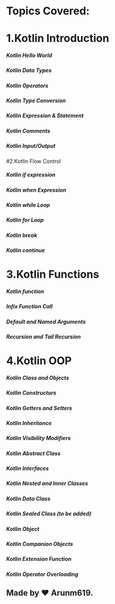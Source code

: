 # Topics Covered:

# 1.Kotlin Introduction

##### Kotlin Hello World
##### Kotlin Data Types
##### Kotlin Operators
##### Kotlin Type Conversion
##### Kotlin Expression & Statement
##### Kotlin Comments
##### Kotlin Input/Output

#2.Kotlin Flow Control
##### Kotlin if expression
##### Kotlin when Expression
##### Kotlin while Loop
##### Kotlin for Loop
##### Kotlin break
##### Kotlin continue


# 3.Kotlin Functions
##### Kotlin function
##### Infix Function Call
##### Default and Named Arguments
##### Recursion and Tail Recursion

# 4.Kotlin OOP
##### Kotlin Class and Objects
##### Kotlin Constructors
##### Kotlin Getters and Setters
##### Kotlin Inheritance
##### Kotlin Visibility Modifiers
##### Kotlin Abstract Class
##### Kotlin Interfaces
##### Kotlin Nested and Inner Classes
##### Kotlin Data Class
##### Kotlin Sealed Class (to be added)
##### Kotlin Object
##### Kotlin Companion Objects
##### Kotlin Extension Function
##### Kotlin Operator Overloading


## Made by :heart: Arunm619.
